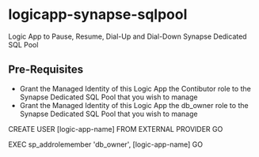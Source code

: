 # logicapp-synapse-sqlpool
Logic App to Pause, Resume, Dial-Up and Dial-Down Synapse Dedicated SQL Pool

## Pre-Requisites
 - Grant the Managed Identity of this Logic App the Contibutor role to the Synapse Dedicated SQL Pool that you wish to manage
 - Grant the Managed Identity of this Logic App the db_owner role to the Synapse Dedicated SQL Pool that you wish to manage

CREATE USER [logic-app-name] FROM EXTERNAL PROVIDER
GO

EXEC sp_addrolemember 'db_owner', [logic-app-name]
GO
